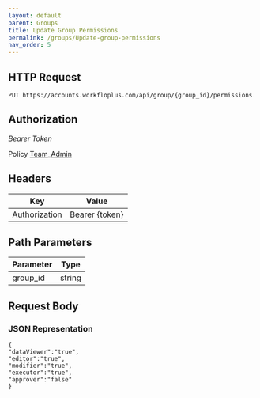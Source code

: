 ```yaml
---
layout: default
parent: Groups
title: Update Group Permissions
permalink: /groups/Update-group-permissions
nav_order: 5
---
```


## HTTP Request

```
PUT https://accounts.workfloplus.com/api/group/{group_id}/permissions
```
## Authorization

*Bearer Token*

Policy
[Team_Admin]({{site.url}}{{site.baseurl}}/authentication/policies#team_admin)

## Headers

| Key     | Value        |
| ----------- | ----------- |
| Authorization | Bearer {token}      |

## Path Parameters

| Parameter   | Type        |
| ----------- | ----------- |
| group_id | string      |


## Request Body
### JSON Representation
```
{
"dataViewer":"true",
"editor":"true",
"modifier":"true",
"executor":"true",
"approver":"false"
}

```
